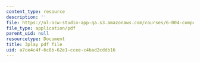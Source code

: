 ```yaml
---
content_type: resource
description: ''
file: https://ol-ocw-studio-app-qa.s3.amazonaws.com/courses/6-004-computation-structures-spring-2017/a7ce4c4f6c8b62e1cceec4bad2cddb16_LiO-HMhxAtY.pdf
file_type: application/pdf
parent_uid: null
resourcetype: Document
title: 3play pdf file
uid: a7ce4c4f-6c8b-62e1-ccee-c4bad2cddb16
---
```

